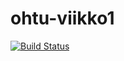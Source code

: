 # ohtu-viikko1

[![Build Status](https://travis-ci.org/cxcorp/ohtu-viikko1.svg?branch=master)](https://travis-ci.org/cxcorp/ohtu-viikko1)
